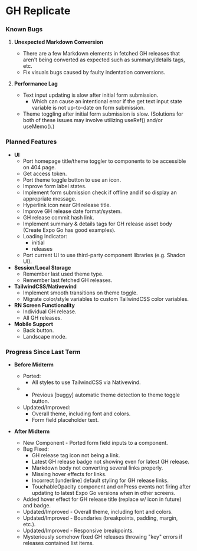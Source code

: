 # GH Replicate

### Known Bugs

1. **Unexpected Markdown Conversion**

    - There are a few Markdown elements in fetched GH releases that aren't being converted as expected such as summary/details tags, etc.
    - Fix visuals bugs caused by faulty indentation conversions.

2. **Performance Lag**

    - Text input updating is slow after initial form submission.
        - Which can cause an intentional error if the get text input state variable is not up-to-date on form submission.
    - Theme toggling after initial form submission is slow.
      (Solutions for both of these issues may involve utilizing useRef() and/or useMemo().)

### Planned Features

-   **UI**
    -   Port homepage title/theme toggler to components to be accessible on 404 page.
    -   Get access token.
    -   Port theme toggle button to use an icon.
    -   Improve form label states.
    -   Implement form submission check if offline and if so display an appropriate message.
    -   Hyperlink icon near GH release title.
    -   Improve GH release date format/system.
    -   GH release commit hash link.
    -   Implement summary & details tags for GH release asset body (Create Expo Go has good examples).
    -   Loading Indicator:
        -   initial
        -   releases
    -   Port current UI to use third-party component libraries (e.g. Shadcn UI).
-   **Session/Local Storage**
    -   Remember last used theme type.
    -   Remember last fetched GH releases.
-   **TailwindCSS/Nativewind**
    -   Implement smooth transitions on theme toggle.
    -   Migrate color/style variables to custom TailwindCSS color variables.
-   **RN Screen Functionality**
    -   Individual GH release.
    -   All GH releases.
-   **Mobile Support**
    -   Back button.
    -   Landscape mode.

### Progress Since Last Term

-   **Before Midterm**

    -   Ported:
        -   All styles to use TailwindCSS via Nativewind.
    -   -   Previous [buggy] automatic theme detection to theme toggle button.
    -   Updated/Improved:
        -   Overall theme, including font and colors.
        -   Form field placeholder text.

-   **After Midterm**
    -   New Component - Ported form field inputs to a component.
    -   Bug Fixed:
        -   GH release tag icon not being a link.
        -   Latest GH release badge not showing even for latest GH release.
        -   Markdown body not converting several links properly.
        -   Missing hover effects for links.
        -   Incorrect [underline] default styling for GH release links.
        -   TouchableOpacity component and onPress events not firing after updating to latest Expo Go versions when in other screens.
    -   Added hover effect for GH release title (replace w/ icon in future) and badge.
    -   Updated/Improved - Overall theme, including font and colors.
    -   Updated/Improved - Boundaries (breakpoints, padding, margin, etc.).
    -   Updated/Improved - Responsive breakpoints.
    -   Mysteriously somehow fixed GH releases throwing "key" errors if releases contained list items.
